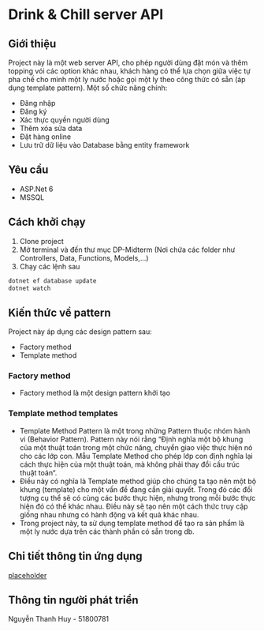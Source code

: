 # Drink & Chill server API

## Giới thiệu

Project này là một web server API, cho phép người dùng đặt món và thêm topping vói các option khác nhau, khách hàng có thể lựa chọn giữa việc tự pha chế cho mình một ly nước hoặc gọi một ly theo công thức có sẵn (áp dụng template pattern). Một số chức năng chính:

- Đăng nhập
- Đăng ký
- Xác thực quyền người dùng
- Thêm xóa sửa data
- Đặt hàng online
- Lưu trữ dữ liệu vào Database bằng entity framework

## Yêu cầu

- ASP.Net 6
- MSSQL

## Cách khởi chạy

1. Clone project
2. Mở terminal và đến thư mục DP-Midterm (Nơi chứa các folder như Controllers, Data, Functions, Models,...)
3. Chạy các lệnh sau

```bash
dotnet ef database update
dotnet watch
```

## Kiến thức về pattern

Project này áp dụng các design pattern sau:

- Factory method
- Template method

### Factory method

- Factory method là một design pattern khởi tạo

### Template method templates

- Template Method Pattern là một trong những Pattern thuộc nhóm hành vi (Behavior Pattern). Pattern này nói rằng “Định nghĩa một bộ khung của một thuật toán trong một chức năng, chuyển giao việc thực hiện nó cho các lớp con. Mẫu Template Method cho phép lớp con định nghĩa lại cách thực hiện của một thuật toán, mà không phải thay đổi cấu trúc thuật toán“.
- Điều này có nghĩa là Template method giúp cho chúng ta tạo nên một bộ khung (template) cho một vấn đề đang cần giải quyết. Trong đó các đối tượng cụ thể sẽ có cùng các bước thực hiện, nhưng trong mỗi bước thực hiện đó có thể khác nhau. Điều này sẽ tạo nên một cách thức truy cập giống nhau nhưng có hành động và kết quả khác nhau.
- Trong project này, ta sử dụng template method để tạo ra sản phẩm là một ly nước dựa trên các thành phần có sẵn trong db.

## Chi tiết thông tin ứng dụng

[placeholder](https://google.com)

## Thông tin người phát triển

Nguyễn Thanh Huy - 51800781
